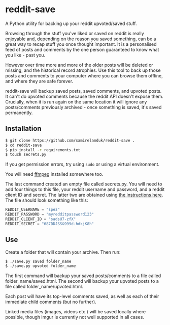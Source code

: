 # reddit-save

A Python utility for backing up your reddit upvoted/saved stuff.

Browsing through the stuff you've liked or saved on reddit is really enjoyable and, depending on the reason you saved something, can be a great way to recap stuff you once thought important. It is a personalised feed of posts and comments by the one person guaranteed to know what you like - past you.

However over time more and more of the older posts will be deleted or missing, and the historical record atrophies. Use this tool to back up those posts and comments to your computer where you can browse them offline, and where they are safe forever.

reddit-save will backup saved posts, saved comments, and upvoted posts. It can't do upvoted comments because the reddit API doesn't expose them. Crucially, when it is run again on the same location it will ignore any posts/comments previously archived - once something is saved, it's saved permanently.

## Installation

```bash
$ git clone https://github.com/samirelanduk/reddit-save .
$ cd reddit-save
$ pip install -r requirements.txt
$ touch secrets.py
```

If you get permission errors, try using `sudo` or using a virtual environment.

You will need [ffmpeg](https://ffmpeg.org/) installed somewhere too.

The last command created an empty file called secrets.py. You will need to add four things to this file, your reddit username and password, and a reddit client ID and secret. The latter two are obtained using [the instructions here](https://github.com/reddit-archive/reddit/wiki/OAuth2-Quick-Start-Example#first-steps). The file should look something like this:

```python
REDDIT_USERNAME = "spez"
REDDIT_PASSWORD = "myredditpassword123"
REDDIT_CLIENT_ID = "sadsU7-zfX"
REDDIT_SECRET = "687DDJSS&999d-hdkjK8h"
```

## Use

Create a folder that will contain your archive. Then run:

```bash
$ ./save.py saved folder_name
$ ./save.py upvoted folder_name
```

The first command will backup your saved posts/comments to a file called folder_name/saved.html. The second will backup your upvoted posts to a file called folder_name/upvoted.html.

Each post will have its top-level comments saved, as well as each of their immediate child comments (but no further).

Linked media files (images, videos etc.) will be saved locally where possible, though imgur is currently not well supported in all cases.